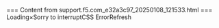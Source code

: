 === Content from support.f5.com_e32a3c97_20250108_121533.html ===
Loading×Sorry to interruptCSS ErrorRefresh
